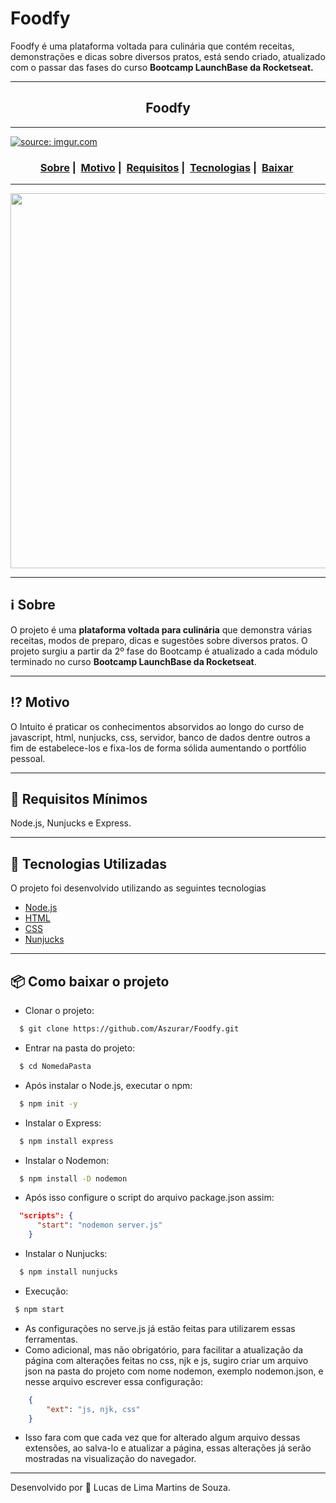 # Foodfy
Foodfy é uma plataforma voltada para culinária que contém receitas, demonstrações e dicas sobre diversos pratos, está sendo criado, atualizado com o passar das fases do curso **Bootcamp LaunchBase da Rocketseat.**
___
<h2 align="center">Foodfy</h2>

___


<a href="https://imgur.com/GSaA0kC"><img src="https://i.imgur.com/GSaA0kC.gif" title="source: imgur.com" /></a>

<h3 align="center">
  <a href="#information_source-sobre">Sobre</a>&nbsp;|&nbsp;
  <a href="#interrobang-motivo">Motivo</a>&nbsp;|&nbsp;
  <a href="#seedling-requisitos-mínimos">Requisitos</a>&nbsp;|&nbsp;
  <a href="#rocket-tecnologias-utilizadas">Tecnologias</a>&nbsp;|&nbsp;
  <a href="#package-como-baixar-o-projeto">Baixar</a>&nbsp;
</h3>

___


<div align="center" ><img src="https://i.imgur.com/GSaA0kC.gifv" width="600"></div>

___

## :information_source: Sobre

O projeto é uma **plataforma voltada para culinária** que demonstra várias receitas, modos de preparo, dicas e sugestões sobre diversos pratos.
O projeto surgiu a partir da 2º fase do Bootcamp é atualizado a cada módulo terminado no curso **Bootcamp LaunchBase da Rocketseat**.
___
## :interrobang: Motivo

O Intuito é praticar os conhecimentos absorvidos ao longo do curso de javascript, html, nunjucks, css, servidor, banco de dados dentre outros a fim de estabelece-los e fixa-los de forma sólida aumentando o portfólio pessoal.
___
## :seedling: Requisitos Mínimos

Node.js, Nunjucks e Express.
___
## :rocket: Tecnologias Utilizadas 

O projeto foi desenvolvido utilizando as seguintes tecnologias

- [Node.js](https://nodejs.org/en/)
- [HTML](https://developer.mozilla.org/pt-BR/docs/Web/HTML)
- [CSS](https://developer.mozilla.org/pt-BR/docs/Web/CSS)
- [Nunjucks](https://mozilla.github.io/nunjucks/)

___
## :package: Como baixar o projeto

  - Clonar o projeto:
```bash
  $ git clone https://github.com/Aszurar/Foodfy.git
```
- Entrar na pasta do projeto:
```bash
  $ cd NomedaPasta
```
- Após instalar o Node.js, executar o npm:
```bash
  $ npm init -y
```
- Instalar o Express:
```bash
  $ npm install express
```
- Instalar o Nodemon:
```bash
  $ npm install -D nodemon  
```
- Após isso configure o script do arquivo package.json assim:
```json
  "scripts": {
      "start": "nodemon server.js"
    }
```
- Instalar o Nunjucks:
```bash
  $ npm install nunjucks
```
 - Execução:
 ```bash
  $ npm start
```

- As configurações no serve.js já estão feitas para utilizarem essas ferramentas.
- Como adicional, mas não obrigatório, para facilitar a atualização da página com alterações feitas no css, njk e js, sugiro criar um arquivo json na pasta do projeto com nome nodemon, exemplo nodemon.json, e nesse arquivo escrever essa configuração:
```json
    {
        "ext": "js, njk, css"
    }
```
- Isso fara com que cada vez que for alterado algum arquivo dessas extensões, ao salva-lo e atualizar a página, essas alterações já serão mostradas na visualização do navegador.
___
Desenvolvido por :star2: Lucas de Lima Martins de Souza.
